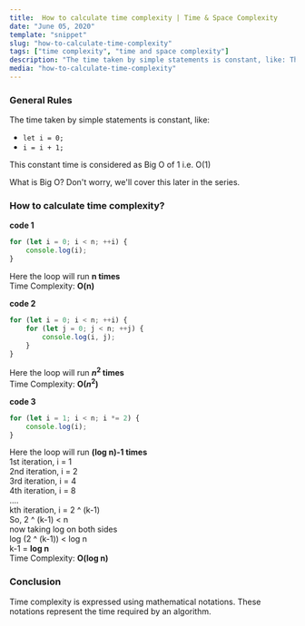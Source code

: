 ```yaml
---
title:  How to calculate time complexity | Time & Space Complexity
date: "June 05, 2020"
template: "snippet"
slug: "how-to-calculate-time-complexity"
tags: ["time complexity", "time and space complexity"]
description: "The time taken by simple statements is constant, like: This constant time is considered as Big O of 1 i.e. O(1)"
media: "how-to-calculate-time-complexity"
---
```

### General Rules
The time taken by simple statements is constant, like:

- `let i = 0;`
- `i = i + 1;`

This constant time is considered as Big O of 1 i.e. O(1)

What is Big O?
Don't worry, we'll cover this later in the series.

### How to calculate time complexity?

**code 1**
```javascript
for (let i = 0; i < n; ++i) {
    console.log(i);
}
```
Here the loop will run **n times**  
Time Complexity: **O(n)**

**code 2**
```javascript
for (let i = 0; i < n; ++i) {
    for (let j = 0; j < n; ++j) {
        console.log(i, j);
    }
}
```
Here the loop will run **$n^2$ times**  
Time Complexity: **O($n^2$)**

**code 3**
```javascript
for (let i = 1; i < n; i *= 2) {
    console.log(i);
}
```
Here the loop will run **(log n)-1 times**  
1st iteration, i = 1  
2nd iteration, i = 2  
3rd iteration, i = 4  
4th iteration, i = 8  
….  
kth iteration, i = 2 ^ (k-1)  
So, 2 ^ (k-1) < n  
now taking log on both sides  
log (2 ^ (k-1)) < log n  
k-1 = **log n**  
Time Complexity: **O(log n)**

### Conclusion
Time complexity is expressed using mathematical notations. These notations represent the time required by an algorithm.
